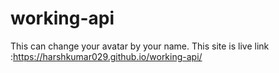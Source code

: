 # working-api
This can change your avatar by your name.
This site is live link :https://harshkumar029.github.io/working-api/
